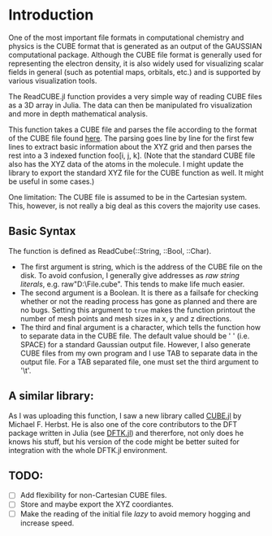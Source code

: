 # Introduction

One of the most important file formats in computational chemistry and physics is the CUBE
format that is generated as an output of the GAUSSIAN computational package.
Although the CUBE file format is generally used for representing the electron density, it
is also widely used for visualizing scalar fields in general (such as potential maps,
orbitals, etc.) and is supported by various visualization tools.

The ReadCUBE.jl function provides a very simple way of reading CUBE files as a 3D array in
Julia. The data can then be manipulated fro visualization and more in depth mathematical
analysis.

This function takes a CUBE file and parses the file according to the format of the CUBE
file found [here](https://paulbourke.net/dataformats/cube/). The parsing goes line by
line for the first few lines to extract basic information about the XYZ grid and then
parses the rest into a 3 indexed function foo[i, j, k].
(Note that the standard CUBE file also has the XYZ data of the atoms in the molecule. I
might update the library to export the standard XYZ file for the CUBE function as well. It
might be useful in some cases.)

One limitation: The CUBE file is assumed to be in the Cartesian system.
This, however, is not really a big deal as this covers the majority use cases.

## Basic Syntax
The function is defined as ReadCube(::String, ::Bool, ::Char).
- The first argument is string, which is the address of the CUBE file on the disk. To
  avoid confusion, I generally give addresses as _raw string literals_,
  e.g. raw"D:\File.cube". This tends to make life much easier.
- The second argument is a Boolean. It is there as a failsafe for checking whether or not
  the reading process has gone as planned and there are no bugs. Setting this argument to
  `true` makes the function printout the number of mesh points and mesh sizes in x, y and
  z directions.
- The third and final argument is a character, which tells the function how to separate
  data in the CUBE file. The default value should be ' ' (i.e. SPACE) for a standard
  Gaussian output file. However, I also generate CUBE files from my own program and I use
  TAB to separate data in the output file. For a TAB separated file, one must set the
  third argument to '\t'.

## A similar library:
As I was uploading this function, I saw a new library called
[CUBE.jl](https://github.com/mfherbst/CUBE.jl) by Michael F. Herbst. He is also one of the
core contributors to the DFT package written in Julia (see
[DFTK.jl](https://github.com/JuliaMolSim/DFTK.jl)) and thererfore, not only does he knows
his stuff, but his version of the code might be better suited for integration with the
whole DFTK.jl environment.

## TODO:
- [ ] Add flexibility for non-Cartesian CUBE files.
- [ ] Store and maybe export the XYZ coordiantes.
- [ ] Make the reading of the initial file *lazy* to avoid memory hogging and increase speed.
